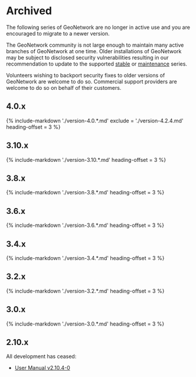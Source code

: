 # Archived

The following series of GeoNetwork are no longer in active use and you are encouraged to migrate to a newer version.

The GeoNetwork community is not large enough to maintain many active branches of GeoNetwork at one time. Older installations of GeoNetwork may be subject to disclosed security vulnerabilities resulting in our recommendation to update to the supported [stable](stable.md) or [maintenance](maintenance.md) series.

Volunteers wishing to backport security fixes to older versions of GeoNetwork are welcome to do so. Commercial support providers are welcome to do so on behalf of their customers.

## 4.0.x

{%
   include-markdown './version-4.0.*.md'
   exclude = './version-4.2.4.md'
   heading-offset = 3
%}

## 3.10.x

{%
   include-markdown './version-3.10.*.md'
   heading-offset = 3
%}

## 3.8.x

{%
   include-markdown './version-3.8.*.md'
   heading-offset = 3
%}

## 3.6.x

{%
   include-markdown './version-3.6.*.md'
   heading-offset = 3
%}

## 3.4.x

{%
   include-markdown './version-3.4.*.md'
   heading-offset = 3
%}

## 3.2.x

{%
   include-markdown './version-3.2.*.md'
   heading-offset = 3
%}

## 3.0.x

{%
   include-markdown './version-3.0.*.md'
   heading-offset = 3
%}

## 2.10.x

All development has ceased:

* [User Manual v2.10.4-0](https://geonetwork-opensource.org/manuals/2.10.4/eng/users/index.html)
